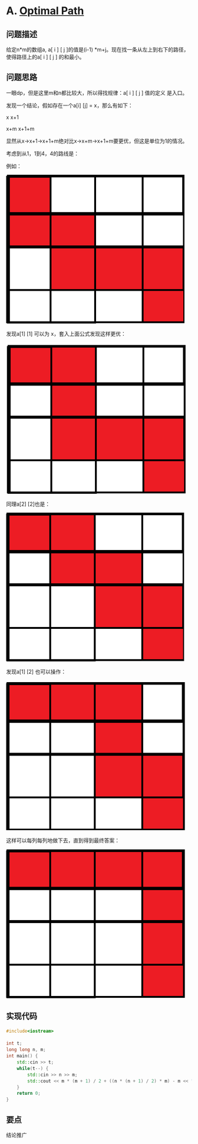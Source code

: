 # A. [Optimal Path](https://codeforces.com/problemset/problem/1700/A)

## 问题描述

给定n*m的数组a, a[ i ] [ j ]的值是(i-1) *m+j。现在找一条从左上到右下的路径，使得路径上的a[ i ] [ j ] 的和最小。



## 问题思路

一眼dp，但是这里m和n都比较大，所以得找规律：a[ i ] [ j ] 值的定义 是入口。



发现一个结论，假如存在一个a[i] [j] = x，那么有如下：

x 					x+1

x+m 			x+1+m



显然从x->x+1->x+1+m绝对比x->x+m->x+1+m要更优，但这是单位为1的情况。

考虑到从1，1到4，4的路线是：

例如：

![1](img\1.png)



发现a[1] [1] 可以为 x，套入上面公式发现这样更优：

![1](img\2.png)



同理a[2] [2]也是：

![1](img\3.png)

发现a[1] [2] 也可以操作：

![1](img\4.png)



这样可以每列每列地做下去，直到得到最终答案：

![1](img\5.png)



## 实现代码

```c++
#include<iostream>

int t;
long long n, m;
int main() {
	std::cin >> t;
	while(t--) {
		std::cin >> n >> m;		
		std::cout << m * (m + 1) / 2 + ((n * (n + 1) / 2) * m) - m << "\n";
	}
	return 0;
}
```





## 要点

结论推广